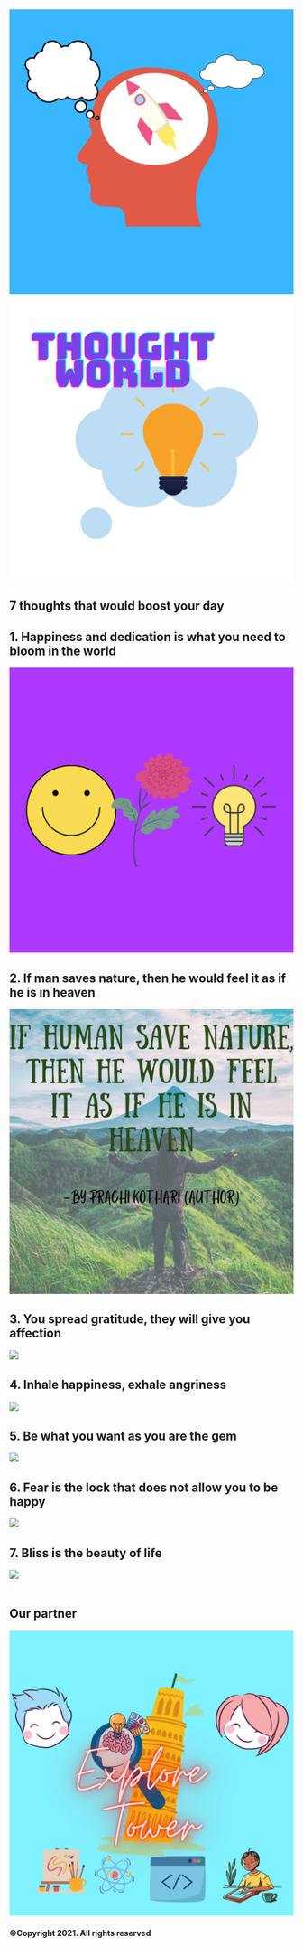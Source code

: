 
<html lang="en" dir="ltr">
<title>Thought world</title>
<head>
  <meta charset="utf-8">
  <link rel="icon " href="Thought world.png">
  <link rel="stylesheet" href="timepass.css">
  <link href="https://fonts.googleapis.com/css?family=Arvo" rel="stylesheet">
</head>
<body class="blue">
<div class="dn">
    
<img class="boost" src="Untitled design (10).png">
    <img class="pehla" src="Thought world.png">
  <h2 class="starting">7 thoughts that would boost your day</div>
   <div/>
    <div class="violet">
    <h2 class="violettext">1. Happiness and dedication is what you need to bloom in the world</h2>
    <img class="bloom" src="canvaimg.png">
</div>
<h2 class="indigo">2. If man saves nature, then he would feel it as if he is in heaven</h2>

<img class="bloom" src="If human save nature, then he would feel it as if he is in heaven.png">
<div class="bluecol">
<h2 class="bluetext">3. You spread gratitude, they will give you affection</h2>
<img class="bloom" src="https://beyondblessedblog.files.wordpress.com/2013/11/il_570xn-382875686_q7ws.jpg">
</div>
<div class="green">
<h2 class="greentext">4. Inhale happiness, exhale angriness</h2>

<img class="bloom" src="https://dbdzm869oupei.cloudfront.net/img/sticker/large/10029.jpg">
<div/>
<div class="yellow">
<h2 class="yellowtext">5. Be what you want as you are the gem</h2>
<img class="bloom" src="https://portswigger.net/cms/images/f5/d7/61c1d398bde7-article-main.jpg">
</div>
<div class="orange">
<h2 class="orangetext">6. Fear is the lock that does not allow you to be happy</h2>
<img class="bloom" src="https://www.artofliving.org/sites/www.artofliving.org/files/styles/facebook_thumb/public/unity2/blog_image/WHAT-IS-FEAR.jpg?itok=ZRNgHCdL">
</div>
<div class="red">
<h2 class="redt">7. Bliss is the beauty of life</h2>
<img class="bloom" src="https://enchanting-costarica.com/wp-content/uploads/2013/05/happy.jpg">
</div>
<br>
<div class="lastpart">
<h2 class="partner">Our partner</h2>
<a href="C:\Users\Aarchi Kothari\Desktop\Web Development\Prachi\Aarchi Kothari\Mywebsite\mywebsite.html"><img class="ET" src="Explore Tower.png"></a>
<h4>©Copyright 2021. All rights reserved</h4>
</div>
<meta name="viewport" content="width=device-width, initial-scale=1.0">
